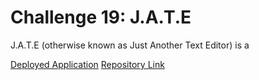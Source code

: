 # Challenge 19: J.A.T.E

J.A.T.E (otherwise known as Just Another Text Editor) is a


[Deployed Application](https://jate-text-editor-s1a4.onrender.com/)
[Repository Link](https://github.com/Nihsad/pwa-text-editor)